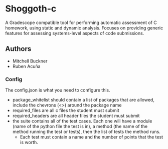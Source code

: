 # Shoggoth-c
A Gradescope compatible tool for performing automatic assessment of C homework, using static and dynamic analysis. Focuses on providing generic features for assessing systems-level aspects of code submissions.

## Authors
* Mitchell Buckner
* Ruben Acuña


### Config
The config.json is what you need to configure this.

- package_whitelist should contain a list of packages that are allowed, include the chevrons (<>) around the package name
- required_files are all c files the student must submit
- required_headers are all header files the student must submit<br>
- the suite contains all of the test cases. Each one will have a module (name of the python file the test is in), a method (the name of the method running the test or tests), then the list of tests the method runs.
  - Each test must contain a name and the number of points that the test is worth.